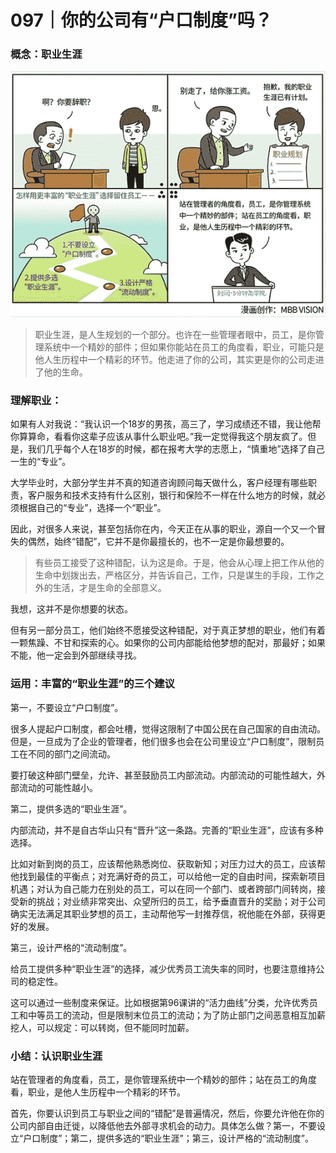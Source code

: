 # 097｜你的公司有“户口制度”吗？

### 概念：职业生涯

![](img/50be3812e92f57a3b4b81271928235e6.jpg)

> 职业生涯，是人生规划的一个部分。也许在一些管理者眼中，员工，是你管理系统中一个精妙的部件；但如果你能站在员工的角度看，职业，可能只是他人生历程中一个精彩的环节。他走进了你的公司，其实更是你的公司走进了他的生命。

### 理解职业：

如果有人对我说：“我认识一个18岁的男孩，高三了，学习成绩还不错，我让他帮你算算命，看看你这辈子应该从事什么职业吧。”我一定觉得我这个朋友疯了。但是，我们几乎每个人在18岁的时候，都在报考大学的志愿上，“慎重地”选择了自己一生的“专业”。

大学毕业时，大部分学生并不真的知道咨询顾问每天做什么，客户经理有哪些职责，客户服务和技术支持有什么区别，银行和保险不一样在什么地方的时候，就必须根据自己的“专业”，选择一个“职业”。

因此，对很多人来说，甚至包括你在内，今天正在从事的职业，源自一个又一个冒失的偶然，始终“错配”，它并不是你最擅长的，也不一定是你最想要的。

> 有些员工接受了这种错配，认为这是命。于是，他会从心理上把工作从他的生命中划拨出去，严格区分，并告诉自己，工作，只是谋生的手段，工作之外的生活，才是生命的全部意义。

我想，这并不是你想要的状态。

但有另一部分员工，他们始终不愿接受这种错配，对于真正梦想的职业，他们有着一颗焦躁、不甘和探索的心。如果你的公司内部能给他梦想的配对，那最好；如果不能，他一定会到外部继续寻找。

### 运用：丰富的“职业生涯”的三个建议

第一，不要设立“户口制度”。

很多人提起户口制度，都会吐槽，觉得这限制了中国公民在自己国家的自由流动。但是，一旦成为了企业的管理者，他们很多也会在公司里设立“户口制度”，限制员工在不同的部门之间流动。

要打破这种部门壁垒，允许、甚至鼓励员工内部流动。内部流动的可能性越大，外部流动的可能性越小。

第二，提供多选的“职业生涯”。

内部流动，并不是自古华山只有“晋升”这一条路。完善的“职业生涯”，应该有多种选择。

比如对新到岗的员工，应该帮他熟悉岗位、获取新知；对压力过大的员工，应该帮他找到最佳的平衡点；对充满好奇的员工，可以给他一定的自由时间，探索新项目机遇；对认为自己能力在别处的员工，可以在同一个部门、或者跨部门间转岗，接受新的挑战；对业绩非常突出、众望所归的员工，给予垂直晋升的奖励；对于公司确实无法满足其职业梦想的员工，主动帮他写一封推荐信，祝他能在外部，获得更好的发展。

第三，设计严格的“流动制度”。

给员工提供多种“职业生涯”的选择，减少优秀员工流失率的同时，也要注意维持公司的稳定性。

这可以通过一些制度来保证。比如根据第96课讲的“活力曲线”分类，允许优秀员工和中等员工的流动，但是限制末位员工的流动；为了防止部门之间恶意相互加薪挖人，可以规定：可以转岗，但不能同时加薪。

### 小结：认识职业生涯

站在管理者的角度看，员工，是你管理系统中一个精妙的部件；站在员工的角度看，职业，是他人生历程中一个精彩的环节。

首先，你要认识到员工与职业之间的“错配”是普遍情况，然后，你要允许他在你的公司内部自由迁徙，以降低他去外部寻求机会的动力。具体怎么做？第一，不要设立“户口制度”；第二，提供多选的“职业生涯”；第三，设计严格的“流动制度”。